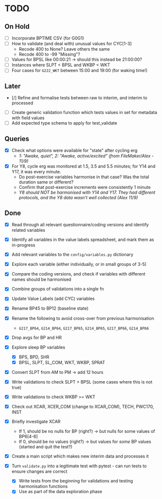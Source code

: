 # TODO


## On Hold

- [ ] Incorporate BPTIME CSV (for G0G1)
- [ ] How to validate (and deal with) unusual values for CYC[1-3]
    - Recode 400 to None? Leave others the same
    - Recode 400 to -99 "Missing"?
- [ ] Values for BPSL like 00:00:21 -> should this instead be 21:00:00?
- [ ] Instances where SLPT < BPSL and WKBP < WKT
- [ ] Four cases for `G222_WKT` between 15:00 and 19:00 (for waking time!)

## Later

- [/] Refine and formalise tests between raw to interim, and interim to processed
- [ ] Create generic validation function which tests values in set for metadata with field values
- [ ] Add expected type schema to apply for test_validate

## Queries

- [x] Check what options were available for "state" after cycling erg
    - *1: "Awake, quiet", 2: "Awake, active/excited" (from FileMaker/Alex - 11/9)*
- [x] For Y8, cycle erg was monitored at 1.5, 3.5 and 5.5 minutes; for Y14 and Y17, it was every minute.
    - Do post-exercise variables harmonise in that case? Was the total duration same or different?
    - Confirm that post-exercise increments were consistently 1 minute
    - *Y8 should NOT be harmonised with Y14 and Y17. They had different protocols, and the Y8 data wasn't well collected (Alex 11/9)*

## Done

- [x] Read through all relevant questionnaire/coding versions and identify related variables
- [x] Identify all variables in the value labels spreadsheet, and mark them as in-progress
- [x] Add relevant variables to the `config/variables.py` dictionary
- [x] Explore each variable (either individually, or in small groups of 3-5)
- [x] Compare the coding versions, and check if variables with different names should be harmonised
- [x] Combine groups of validations into a single fn
- [x] Update Value Labels (add CYC) variables
- [x] Rename BP45 to BP12 (baseline state)
- [x] Rename the following to avoid cross-over from previous harmonisation
    - `G217_BP64`, `G214_BP64`, `G217_BP65`, `G214_BP65`, `G217_BP66`, `G214_BP66`
- [x] Drop avgs for BP and HR
- [x] Explore sleep BP variables
    - [x] BPS, BPD, SHR
    - [x] BPSL, SLPT, SL_COM, WKT, WKBP, SPRAT
- [x] Convert SLPT from AM to PM -> add 12 hours
- [x] Write validations to check SLPT > BPSL (some cases where this is not true)
- [x] Write validations to check WKBP >= WKT
- [x] Check out XCAR, XCER_COM (change to XCAR_COM), TECH, PWC170, INST
- [x] Briefly investigate XCAR
    - If 1, should be no nulls for BP (right?) -> but nulls for some values of BP6[4-6]
    - If 0, should be no values (right?) -> but values for *some* BP values (started and quit the test?)


- [x] Create a main script which makes new interim data and processes it
- [x] Turn `validate.py` into a legitimate test with pytest - can run tests to ensure changes are correct
    - [x] Write tests from the beginning for validations and testing harmonisation functions
    - [x] Use as part of the data exploration phase
